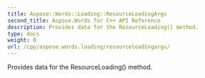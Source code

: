 ```yaml
---
title: Aspose::Words::Loading::ResourceLoadingArgs
second_title: Aspose.Words for C++ API Reference
description: Provides data for the ResourceLoading() method. 
type: docs
weight: 0
url: /cpp/aspose.words.loading/resourceloadingargs/
---
```


Provides data for the ResourceLoading() method. 

